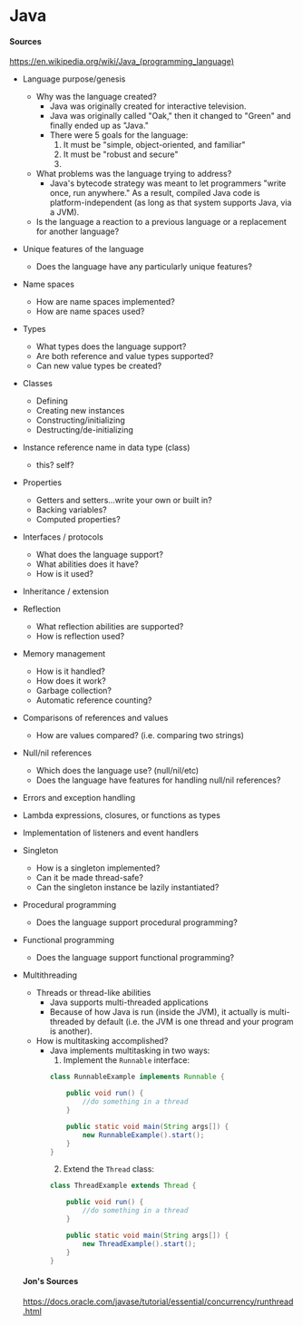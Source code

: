 # Java


#### Sources  
https://en.wikipedia.org/wiki/Java_(programming_language)

* Language purpose/genesis
  * Why was the language created?
    * Java was originally created for interactive television.
    * Java was originally called "Oak," then it changed to "Green" and finally ended up as "Java."
    * There were 5 goals for the language:
      1. It must be "simple, object-oriented, and familiar"
      2. It must be "robust and secure"
      3.
  * What problems was the language trying to address?
    * Java's bytecode strategy was meant to let programmers "write once, run anywhere." As a result, compiled Java code is platform-independent (as long as that system supports Java, via a JVM).
  * Is the language a reaction to a previous language or a replacement for another language?
* Unique features of the language
  * Does the language have any particularly unique features?
* Name spaces
  * How are name spaces implemented?
  * How are name spaces used?
* Types
    * What types does the language support?
    * Are both reference and value types supported?
    * Can new value types be created?
* Classes
  * Defining
  * Creating new instances
  * Constructing/initializing
  * Destructing/de-initializing
* Instance reference name in data type (class)
  * this?  self?
* Properties
  * Getters and setters...write your own or built in?
  * Backing variables?
  * Computed properties?
* Interfaces / protocols
  * What does the language support?
  * What abilities does it have?
  * How is it used?
* Inheritance / extension
* Reflection
  * What reflection abilities are supported?
  * How is reflection used?
* Memory management
  * How is it handled?
  * How does it work?
  * Garbage collection?
  * Automatic reference counting?
* Comparisons of references and values
  * How are values compared? (i.e. comparing two strings)
* Null/nil references
  * Which does the language use? (null/nil/etc)
  * Does the language have features for handling null/nil references?
* Errors and exception handling
* Lambda expressions, closures, or functions as types
* Implementation of listeners and event handlers
* Singleton
  * How is a singleton implemented?
  * Can it be made thread-safe?
  * Can the singleton instance be lazily instantiated?
* Procedural programming
  * Does the language support procedural programming?
* Functional programming
  * Does the language support functional programming?
* Multithreading
  * Threads or thread-like abilities
    * Java supports multi-threaded applications
    * Because of how Java is run (inside the JVM), it actually is multi-threaded by default (i.e. the JVM is one thread and your program is another).
  * How is multitasking accomplished?
    * Java implements multitasking in two ways:
      1. Implement the `Runnable` interface:
        ```java
        class RunnableExample implements Runnable {

            public void run() {
                //do something in a thread
            }

            public static void main(String args[]) {
                new RunnableExample().start();
            }
        }
        ```
      2. Extend the `Thread` class:
        ```java
        class ThreadExample extends Thread {

            public void run() {
                //do something in a thread
            }

            public static void main(String args[]) {
                new ThreadExample().start();
            }
        }
        ```

  #### Jon's Sources
  https://docs.oracle.com/javase/tutorial/essential/concurrency/runthread.html
